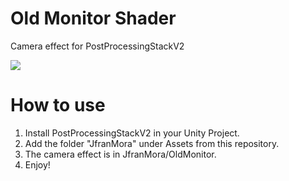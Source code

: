 # Old Monitor Shader
Camera effect for PostProcessingStackV2

![](https://i.imgur.com/lYheEwj.gif)

# How to use
1. Install PostProcessingStackV2 in your Unity Project.
2. Add the folder "JfranMora" under Assets from this repository.
3. The camera effect is in JfranMora/OldMonitor.
4. Enjoy!
